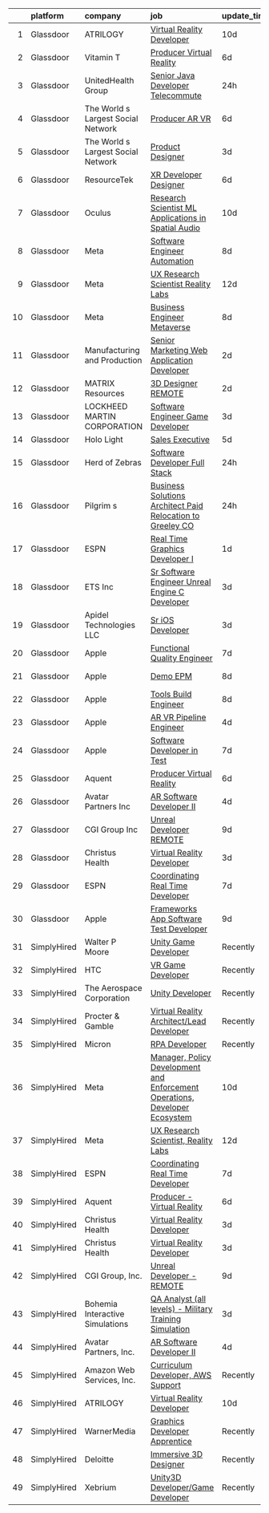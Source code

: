 

|    | platform    | company                            | job                                                                                                                                                                                                                                                                                                                                                                                                                                                                                                                                                                                                                                                                                                                                                                                                                                                                                                                                                                                                                                                                                                                                                                                                                                                                                                                                                                                                                                                                     | update_time   | location            |
|---:|:------------|:-----------------------------------|:------------------------------------------------------------------------------------------------------------------------------------------------------------------------------------------------------------------------------------------------------------------------------------------------------------------------------------------------------------------------------------------------------------------------------------------------------------------------------------------------------------------------------------------------------------------------------------------------------------------------------------------------------------------------------------------------------------------------------------------------------------------------------------------------------------------------------------------------------------------------------------------------------------------------------------------------------------------------------------------------------------------------------------------------------------------------------------------------------------------------------------------------------------------------------------------------------------------------------------------------------------------------------------------------------------------------------------------------------------------------------------------------------------------------------------------------------------------------|:--------------|:--------------------|
|  1 | Glassdoor   | ATRILOGY                           | [Virtual Reality Developer](https://www.glassdoor.com/partner/jobListing.htm?pos=104&ao=1110586&s=58&guid=000001830c7c83ae95ec5865bf470648&src=GD_JOB_AD&t=SR&vt=w&ea=1&cs=1_1fb06143&cb=1662361831102&jobListingId=1008094627490&cpc=155EB9D5185558AF&jrtk=3-0-1gc67p16ti7np801-1gc67p17ej4j0800-a7119f71d1a27b94--6NYlbfkN0Coaqwr41TC2LgejnR7Utnytr6GYvK_E0y3WIq7ZdLRae9o-QpJIESlqP3qGLJFeU5vsQmF3Ic_fgJDnP4XcHx4g8cWXgz6e5nwaShTzrgFIhL0GmOP9pMWfKSfFitskYydLkgBCbJaHGGi3Z_RboW1wlAyQfJC3J2dhCh4-GMwJD8BMjFUhvm-9a4WNv7nVF2UwBN6Z_g-jv--eOESUlD5ZUhCQSDp9Mo6yDC6917xnddARibLwYdTxh1L688f3bskj9TL61NzslH8n0hPQ0sruE7P9O42XajI0X1rRN8mdDNvxCa3xbZnXaEkZYsB6t6BxV29KXGoGSvUFtDlM3KUFXSg9-quQIiFSa3MvXhNQq4Luw13kG0aPCZg9YN9N1380H_V82uko8w70UaEtNwETt2rDqV8shrIl-QelklDg2_JRnokfGgcGXXFqoHRFHaceMhsDj9OLJVFtnpi7W1jexOygi7ifgHsBWJ14DgzGwnO2z-oXaSQzzwV5a3BODjW3fsouzkzfw%3D%3D)                                                                                                                                                                                                                                                                                                                                                                                                                                                                                                                                                                                        | 10d           | Remote              |
|  2 | Glassdoor   | Vitamin T                          | [Producer   Virtual Reality](https://www.glassdoor.com/partner/jobListing.htm?pos=120&ao=1110586&s=58&guid=000001830c7c83ae95ec5865bf470648&src=GD_JOB_AD&t=SR&vt=w&cs=1_8cba4e70&cb=1662361831104&jobListingId=1008101206534&cpc=7F6F94E2229B3AB5&jrtk=3-0-1gc67p16ti7np801-1gc67p17ej4j0800-226bc3a4e640f870--6NYlbfkN0DMrcEu7yrtATojKJA7cEzGQ3FdRGWLh0CZQInL4ECGI6k5tN82kdM0cJmh4vC7GgjiWSHZBRwAxTcEN6KJ61nJKvqQ1Y-3Va_LROxbU4awhpbI8YTQDa5snB2Lu88DanOteUFUUaxMQ3itT08U3gxGD8BK5tkPxsCbvsC-jAz7Y554y7tnkM5EBNjp9z_K8lgQJwyUfUzy5t1ARwAdqHf5MLHl0q-zLTS2ujNicmUdbDyexTXrmYmBrhIWTzSU8kMOYSg1nOrwtJC1SZIh9qI7qAUe168ehgoQlRUm7WtijoISzl4zFuvJwja_T1rzSPRdPIem3BuZLNwZ149JduWeR-miOU0jwbi511GJ1_whOW_0GTz31laf8TbdrqnnHeliZ4kzDQ_sTwAXyVKFsmE70IGOF_Tka9EDAMrgucn0jaETzK1QiNe3E-KJKXPXPK9WVWCWpDKX8mehZnwDVs6WVdFRXJTIeQs7HA2cZs9BIw%3D%3D)                                                                                                                                                                                                                                                                                                                                                                                                                                                                                                                                                                                                                            | 6d            | Los Angeles, CA     |
|  3 | Glassdoor   | UnitedHealth Group                 | [Senior Java Developer   Telecommute](https://www.glassdoor.com/partner/jobListing.htm?pos=114&ao=1110586&s=58&guid=000001830c7c83ae95ec5865bf470648&src=GD_JOB_AD&t=SR&vt=w&cs=1_03f3bd5b&cb=1662361831104&jobListingId=1008117191503&cpc=F7A2269C793D5877&jrtk=3-0-1gc67p16ti7np801-1gc67p17ej4j0800-ea2f496425fdb63d--6NYlbfkN0C8O9VKdOj_1Zh75e9_CvYhSsWVxS1Pvi5WUWhsf4w7FIc3O6B0uG3ldAQAeoX1gopPn7qFIPCu1Nfm_PtAxxNZqC47Y33TgxN2WPB6sr8xmWj1nZrMkSMJmkmkzSRGimUJp3juPsRw0vNGjEd8sn-iYkKbIhkocdMaUT2O4UVoCY4iSPFxW6XwL7Av7BDQtyXu0_9bZx_PTdl6gbh6HDP6qNHINfIUXHw1xqqNs52yy1Y1EH9eF8-8m_ZjvbMYA8-2W0vIj3PopApqHKhXzi3bMgNGEiq4EXmsywUP-pYKT-evL0kev-QVOYWWb7hCT7CAvDouYxOkWBeFaPchv9bKoyUqAQmB8Rzin6W3-mFLsbNz2vM8kQ6RNyeN33MijgVI8euKEpRW3n8gdEvHDmAD-kVzrKAhKa2p1l1m78jcIJCYf_T1nT41wpig7yaaOlM%3D)                                                                                                                                                                                                                                                                                                                                                                                                                                                                                                                                                                                                                                                                 | 24h           | Eden Prairie, MN    |
|  4 | Glassdoor   | The World s Largest Social Network | [Producer  AR VR ](https://www.glassdoor.com/partner/jobListing.htm?pos=123&ao=1110586&s=58&guid=000001830c7c83ae95ec5865bf470648&src=GD_JOB_AD&t=SR&vt=w&ea=1&cs=1_45e0a395&cb=1662361831105&jobListingId=1008101226191&cpc=BAEB662971763A76&jrtk=3-0-1gc67p16ti7np801-1gc67p17ej4j0800-2061b352e049fa60--6NYlbfkN0DSgjPPcnEdvoK3uuxfISLALE6pB1FR7YSHOr_tSg5_QGIhoz_2VqUepdcKLBLI_zS438nBqHt2IVlpEGGOTdbviDWq0ufibl61Hho54JQYd7Ytz99vimrykqntre1xRz6gpptpf5SAyb96IJF6Vdj5Xu24FrqZ7OqaQZ0ru_AEqjywUIQ-pVHZ-lUrYK4VeLPUzi1cvMouEU9BejBoNDFcvIYBfeSXwcBI3c45B7Gpn_5atS2qBTJz9_WD0Ptumc1bDpucS7Cw7osi3tVNOEC5aB8XcbjLxmFlZVDod9tVtBCFXdSV_OfBMYdx--MXrbubwwxrsceW615T6WvdganQOznbXElHPTW-28FwS0_5_AfanTQcmHQm-qaVYwc5c4lHm8FwLrbMWv7HMnPsD5TraN2pfexG-6gCkt0-WkG6GI_hL2QD6TDFLVgfy7j4N5m5TL-jK0XZBafjlFAjIv1vY-uCPC39vLf59Apgl9aZbg045ne-XCypxHLb7EGG8eiPp-IRcRN9TT9fp2D8L2nQVP4fnOuSXU9FAKBh1juKEtCSrXyNqwZ1L_n2L-quwlMlB0kllcdlL3heSzSfdqVb)                                                                                                                                                                                                                                                                                                                                                                                                                                                                                                                             | 6d            | Houston, TX         |
|  5 | Glassdoor   | The World s Largest Social Network | [Product Designer](https://www.glassdoor.com/partner/jobListing.htm?pos=118&ao=1110586&s=58&guid=000001830c7c83ae95ec5865bf470648&src=GD_JOB_AD&t=SR&vt=w&ea=1&cs=1_2d8669df&cb=1662361831104&jobListingId=1008112599837&cpc=9C4F014304452074&jrtk=3-0-1gc67p16ti7np801-1gc67p17ej4j0800-f6b8893b733bb016--6NYlbfkN0DSgjPPcnEdvoK3uuxfISLALE6pB1FR7YSHOr_tSg5_QGIhoz_2VqUepdcKLBLI_zTbR1UYnUQgES7Eoy6F_p80Hqn-y_41rO7W0hxnzbAlg2QByhwYLrXwM5CSfGj7o0vFRCWVtLQp_TdxkZM66J2nC_uDctQ3AXa6pLqogi84XlhzpCXIUGPIeJlkz-4IXJ9_VMiKZqm4Hh5nXC8_JdAyZtFfIZ6dWBs1TnNzeSi-i65W1JwXemEVIDycY3U16ouWXJ92vIam-dDiTYFGEWCaF03TnoMVfx-t31XbJu63lyQULv1EkG5zzQxe34cOHumgjStIMcda5gDbjCaB0hJ5otQKh5R3iBNxOHbmRMvaF9x4QOq2Rte6pkaz5mn6pG0iYDYPe7VEjmgfRlc82NVUmXDIBgZyK14koZY9jkFPnkZYBCaQnuVBORKHc4mtc-LBmcjVgrmq43ohr0DkFbLZSa-k-q46KOA5pdlmtl82pJKnAJGavEQCViVDz_Sv7OFn_sHDgdKq8lOSSOLrAmOOPaFJjqwqfPDArhk1koGBHItPjeOrl7iCZP69pNGdW7PDxO7B90e3R_HXvuttAwuf)                                                                                                                                                                                                                                                                                                                                                                                                                                                                                                                             | 3d            | Santa Ana, CA       |
|  6 | Glassdoor   | ResourceTek                        | [XR Developer   Designer](https://www.glassdoor.com/partner/jobListing.htm?pos=111&ao=1110586&s=58&guid=000001830c7c83ae95ec5865bf470648&src=GD_JOB_AD&t=SR&vt=w&ea=1&cs=1_89120630&cb=1662361831103&jobListingId=1008101557406&cpc=B576E40E3A51D23B&jrtk=3-0-1gc67p16ti7np801-1gc67p17ej4j0800-072caf7674237d89--6NYlbfkN0DAUWiHVvTL3qSwCPlAGxP_Kyyv6-P4DkM9fZj4wgGgrfYHW_oRckNsoyvUy_uCFBTnj-gxWQMbwZyu9ARnspb5lSdvE56UGWTSNsLhRmHfuYTWj-9hxqZCyITxGQWhSGXFDv_cYkBELCHqlIM5lFGaplZPk184FOE_L81nEOXljzOhTZj5iiaA5i3BVbxg1czFYqj03Uy3GZcN0WytQBhULDjlSgCU2uN6eznodpKW0gh3satfQmkGBOkGkGp9BXEgwq7EiFmi8xm65WRj8DMGz8U-li0WKleN7rkvxpe8rbJ2Qsm_78OwV_44SuFJ30lbVbJWcbM37lSVzjpsTui7Ze4oCwkgqIwcVgz6vAC7flQ-KkO8h3O7KYtRNNhEBhDSiY1RkUgNU0-Hikc1YGFq-7jDeWayFz39nbYQiTo1z1nFzl1cfj8wpm00UbPJHVPAiZTY11BFxeEkuWrd4RVqp8BfBWNgIqdFj9HlFkFK7BSjV8EjTUz9630u5Iy_J95u3d1KIgxGQQ%3D%3D)                                                                                                                                                                                                                                                                                                                                                                                                                                                                                                                                                                                          | 6d            | Nashville, TN       |
|  7 | Glassdoor   | Oculus                             | [Research Scientist   ML Applications in Spatial Audio](https://www.glassdoor.com/partner/jobListing.htm?pos=125&ao=1110586&s=58&guid=000001830c7c83ae95ec5865bf470648&src=GD_JOB_AD&t=SR&vt=w&cs=1_c76b9b2c&cb=1662361831105&jobListingId=1008095385645&cpc=1CBFC3E34E2A31FF&jrtk=3-0-1gc67p16ti7np801-1gc67p17ej4j0800-501fcd3211148ab7--6NYlbfkN0DYl4UJW4r1Vl7FEn6T9F-rD9lpC-0oMJVSiWjK_MGUd8e8cHXcpv6KPyjLHZEfqkUAZZDs191ixImTJWIZil0qjRYaN9eUc2Hy4lO3-snSUaqDZ-2Z2b65X-1o_2k_JEsZ3J4k9wNB0LAuFWxiyvHp8EHXzqf5FLZyVm5-7rAgrf2y5jaKuxod9s__M8WOWmdxmn248gL9ZXjoh31798RlfdufN1rGgy2noD6xtb5FjG9Kl1H_eRZz0muEudWsoO38zJ1hnnNR3VFVKeD-tIO4sUJpHU-WxIfkREVnAl2Q9FXeaEorWdGDf84u6rCjBy1Fq-d1luWqhtT5v4sk4V1fSICxsXuCeuQWffgSx_xHEEb9GWdtdQ8xkGKREeJ29CmK4RsAQBOmNbrFRGK3S6Y5MaxHYX0vKY3HWRV_EFvadBL7b9iFAkFeJxOwqgHplmJmrGkslYpnBDjAL51g5D8PL6ygmHX9fn902lDlFI5C8OZwbF1ne7mepgS6REMTEwWw9fX6-1IrJ7KQudITXDXo8xVdP8LePOMyU1eZ69uBZTuenNNmLc2fiJyDKQ3Gik47Et9EE9CfI28cG-QJl5BNSmddRtJjtZ53_eq24u_bKLGhmeZALgcxuLk089Hpk8NEO4igqkvWzWo4T8ocgdYqbbGaIa8It1P_KGCyHxcTi2dTjEyyYyKTZ2PkOvruyR752MODRcQR1m2G-BQTVz90jQcT-vE-pnRA5aKTh3c9cZGmQZl7xpWnqrjLNgbPt2dBF9YoDsr3lydduW1a-6T3dJhR3MS477prapi3btn3LuzMDLBqSzmX_J2Tb1YevS7u0bcQRrRdawtwTK5Rl-VXJRtiVprMuCO3w9aY-TDr9JkgqWPEg3xKmC2a7Dn21y4M4rfzFHgOdm7wiYTXd7Jb3_3fOH7bU0p8ndiTsmPzRIk6I4JHuXDJwcIRISAfGlq5V7gsiF5fvz1033VgVWQqXU5prBkUJo5VLgm5UlvF_SiY6B5SVc5Hxh97jF3A7_1c_7hAJCNn_9KSHd4SFGJ-)                             | 10d           | Redmond, WA         |
|  8 | Glassdoor   | Meta                               | [Software Engineer   Automation](https://www.glassdoor.com/partner/jobListing.htm?pos=126&ao=1110586&s=58&guid=000001830c7c83ae95ec5865bf470648&src=GD_JOB_AD&t=SR&vt=w&cs=1_18cd41c7&cb=1662361831105&jobListingId=1008098380970&cpc=3DB599BF2F4828F0&jrtk=3-0-1gc67p16ti7np801-1gc67p17ej4j0800-acba0f03febc72ba--6NYlbfkN0DYl4UJW4r1Vl7FEn6T9F-rD9lpC-0oMJVSiWjK_MGUd8e8cHXcpv6KPyjLHZEfqkWOcX9hFWx8hD7DmPU_Lsv0xnf6bGo9V3-HOFNRsWkOWPYG1va7czYZICfPtVDtsT_sshcX7XjDJfnQL7ZzdXwilM2IxoeUhW3iAyZ-mdGtYuNQK5igYvvD3-KkBZulkDgZdek9r3E2DFobkbIW6imEwVmCbEplChfOCYCRnP-buFJbcPSOvoxvEZClJL_SBVyca3QCkBu157SN-d9DimPhq4PCTtNvru_tgB8kjbicNsud3zY9PlQ9qfbSlSLjcM6RcPby02V8qQIKyaeUSidkPXEYgJXRLn2LCDY-h6w2fmno5CEebslyEtQyHoDhESi7whHsK3BQGJHh6fG7xF6yPIxP3jmvwlw6BY2tPCPBLRBAG5VfZ8n7Y2LUToHMAn7iMYeqCjKv8WvyKnjHqHg8yKz8VbIjQsPDOV5mZR2F_UURfv86D3_B2pDYFvvoSlJLI28EANW97ezXwCXMwwmUeUavM_ulPxK88_-EJYUamjOnHM4LkrRY7mP_cJ4hh9KTIrvrzx7YB5y4thlZ2SOqdhnevsd6rfYRqmRgBp2X_I0nufeA-sVlxxlhwdPAra1DmhMEtbYnGo0wIk7nOHHGiZTxIQAoko3ihiX1l9A0-ZFgDBPXya8TmKRh-K4w2_QFFeMZ2_CzR8sBppcPujue7gHebRewbIr5yqLUClgsqgv7swROUGdlt6dXQf4NmLUzgo_QnKwUFWUfhJLKBxvGaf7BuU3K1oHd0_Uk891913zn1SY-cUUDdsO7B9RcvP1n6DZI06BOvl-R5GnERJNpnChpX9Du6fpFqzeY-uNGC3HzMkRay-o_seBoIDOfOsEVR7kGhwi55_ytuZlKY_bromxksRTdvAwNmmoW8_hyZcuBinPbu9rUnZGGeDVSge7y7Ch4A0m0ue94scdLDUvWil0Jw2fZRLON2MxkGrTKZYRvFCKDRAsxx7RDs6dBKddhErz-veCkHFqUuYD1pxXp)                                                    | 8d            | Los Angeles, CA     |
|  9 | Glassdoor   | Meta                               | [UX Research Scientist  Reality Labs](https://www.glassdoor.com/partner/jobListing.htm?pos=112&ao=1110586&s=58&guid=000001830c7c83ae95ec5865bf470648&src=GD_JOB_AD&t=SR&vt=w&cs=1_b953c9dc&cb=1662361831103&jobListingId=1008089729898&cpc=42BEC95245890617&jrtk=3-0-1gc67p16ti7np801-1gc67p17ej4j0800-e6ff297dde4b830f--6NYlbfkN0DYl4UJW4r1Vl7FEn6T9F-rD9lpC-0oMJVSiWjK_MGUd8e8cHXcpv6KPyjLHZEfqkV4p65aMquXS419n9PMwHvSklwIhm8vtpIaPWPdmFRsiWk3Yf1o4wuUvNnbfv8i78ltjql3m-Cd79xa4dcW_e5wrtt8aegr5H9yYu95WdwclICKjeT-YxlIaDO7KV_Eca0LgtoK7tiJRzAJsrx3T-kTHMPoUe011CSm2OFLbse9WjnS0W8t7l56EzBNxH0rV16-nQqog2zUM8nseAjlQ0oEt6GNCvn34EbQVA6WPq91-ZmEAO5c2K4ijIC4cO-bIQfblJgibL10Z7F-OVLup4Z3aflUxgDi1ZPQWnQet-2arAW1jRkDfKPnGjniBD_4N8IQf2sTiln8xm5Cu-6Vj1U4IVHNe87V_qsVodTqA8IftgQS4rQFU_8XzEPu9b4PO6h8gwpDYSqeFkQGrGYv9-iLvscMpOMvvkYuUKv9bgNRztTERIU3iesaXuAAKoPHD1t241jcO7NWMS-PObngEoBKl88RMeBLmamVQOLDoQVG0QahTHn_1mZINuJQlsWCkDudw0XWnkQJOReydpepb8BT9mX8-48g42SUZwIX5cEutfc3wJct-oFTplUz6-Sp5jEtg5pa0HgVe6fodkuXO4iMsIJHhjx-tfg7-Lu4ouCdCJ0wDk0J6CjZ69Q5hvs34H0PPq4l9mjxc7Jntwt3Fg3wwOttiBoyvdTJSkTfu89MeKmh_0mURi3mTkumGY_Ea3jbm79YxyR2K_DUsIHXH9cswpciSliNoMeDjqFKBxEALy4O6qHdqZQyrPir9BChI78CVGtu5ze9gBlRppFxNzE0bG8xswx0yecR3ixWHgc-4d80Cu17bk1nOoXHZc1JGdQ0vQ_uR-rbyJw1yfAAgNybN1ry0-Qp916xfpdVzbLbU6sk42l-ycV1LVjng7Y19FFxMvdSvRfkqRbob6ZhZ810djwMPTfm0FbJioAytI8aXhmmE27X92LSCFTXb5Yso1_HqsSbqvcImuXrL9MIvLWfTBeC2joXIjEqxiOBUHvApgzNJpcdJO7aIzTGhOC3P9U%3D) | 12d           | Remote              |
| 10 | Glassdoor   | Meta                               | [Business Engineer  Metaverse](https://www.glassdoor.com/partner/jobListing.htm?pos=113&ao=1110586&s=58&guid=000001830c7c83ae95ec5865bf470648&src=GD_JOB_AD&t=SR&vt=w&cs=1_aeddf74a&cb=1662361831103&jobListingId=1008098380622&cpc=B101C867B3EF2D75&jrtk=3-0-1gc67p16ti7np801-1gc67p17ej4j0800-f74c31323406ede6--6NYlbfkN0DYl4UJW4r1Vl7FEn6T9F-rD9lpC-0oMJVSiWjK_MGUd8e8cHXcpv6KPyjLHZEfqkWOcX9hFWx8hBZJ35vVM6gOPhIq3PQwo91r5nRGltgM-tikUBEzlprCWfFNCLGDtOua8yMqQx-wqUgalNXupcKM3JJCce47PW0xPi_cZSXqwe59jZh0RIuzKqWktzLYHJM__QRb04bJhXcekB0JW4RnlCPra8gS-09yEunmHxGkhTwUX4l5R7Q6LUYldtEiQaZXTMmhpAA3-DX8xEVT86z3Nrpj5V9lpoWLe5xSHR1um7JtSuSSq35wHYR-KCOKbsduTwfyPd3BbEVS8WIhT3yOU0KOoy9e7g8I6HH4cb_po26dHhGslPEWzS22yWffzOAEPzTQLaUFsdaRZVO07cMG7CB02RKP9d7AWpCDkPPopL2o-JJYog1dB0UG5aoQjZj2duFO-hgk6m2cgxGEKFg-WyRaiXZnoXhFf59FGielDz0EaOG_fL1d3RknEZE6FKdQQgnQy_7fAiSsAwHrOiN2VdCJvF4vw4TOiBvnrZtqwBHM41LLOEgM5a_CL32aC8IzPgVoAHGH-FGbzhCeQ66kOwvjk0kvIonM22D9K_LOoG-u-36Z_5YL8qLlF3vQEUnuOw7ln7dheNXsboH6LKOZLPdbHBuERxB_fAisxHSxmvhhPy4EUstcKZgYRxpvshivrUe0VQLgPrkulv_iLl5w5GSu5TwSZLHJNJWNFqTBHiJ3kawtklRLRjII85O69FYvxuOpso1sXzil9I_i8gGEZp_yls2QBha2j8rhbVDPil9Pfz50dJwusGN7PkXjwnHLEOgMoTJiF6xDeK-3txa2ZL2xKZGfgtlt_ZrJbt23hqV1ncC80pF7nSIv9yQR-5rVn0YyVdS-a6znrhPOKWhHMydxTUNHHpxomFSvn45KqIk9NyEAC34gX-wjg3RytrsOixJTFBqRa9eG6CpI5NyzmVmVoAp0pmfyJzwkwLWq7e65TX2Ge3yx5EjMTqzP4QC5U3JkWFL9c3Zi3ScsPlK3)                                                      | 8d            | Los Angeles, CA     |
| 11 | Glassdoor   | Manufacturing and Production       | [Senior Marketing Web Application Developer](https://www.glassdoor.com/partner/jobListing.htm?pos=117&ao=1110586&s=58&guid=000001830c7c83ae95ec5865bf470648&src=GD_JOB_AD&t=SR&vt=w&ea=1&cs=1_82511f92&cb=1662361831104&jobListingId=1008114121205&cpc=ABD31432EBADCA3A&jrtk=3-0-1gc67p16ti7np801-1gc67p17ej4j0800-2c45b50f94eb907b--6NYlbfkN0C_4KFwGUINBEH9rnHib4m2ff3vPZ59xxTCDWO3f9-ir6-6B6T1oJoDhQrkLbT1xWA8xalybe9blUQ3L31Ks4qZ9ufpm0E5HGED2R2aeswjBtmFniNot0OXpA4v7qdzytMKHvFv3XC9UhpR4-MXC13ma01NNv1RTzo_UrKNhixkPJPCv_K8w13RKYWv9kysvQRpsD6yOrd-MVTIkC8OB0QadO0V4rbfPOP-iH_hT_UYMHEsGb4PopJvKLBoGsZh2hIb76C2omdm9WAiX0llRKaILg_hcHeGS8Ak5_beDFvcQALwujvYrQ5BMdAmyy7JZBbLwZFr4_IYEL4xqtSLMFX29Pi9n-C-xmaXaZasttyTk904d0Y60l1hk7t6Lm7WCamu0bMAg7xJ18WQYwVpKxckkHKwYHXuzK0HFFVLzZ9atnTmP_pjz2gmtPdmQCv0h52bQy5-Tx4Ftz7-YdGIPLmH4KvENlF9CF1_gw4MK3xVCr8ieLjWwz1xe0mkxOJreH0EzRjLHw5HKw%3D%3D)                                                                                                                                                                                                                                                                                                                                                                                                                                                                                                                                                                       | 2d            | Birmingham, AL      |
| 12 | Glassdoor   | MATRIX Resources                   | [3D Designer   REMOTE](https://www.glassdoor.com/partner/jobListing.htm?pos=127&ao=1110586&s=58&guid=000001830c7c83ae95ec5865bf470648&src=GD_JOB_AD&t=SR&vt=w&ea=1&cs=1_85c7824c&cb=1662361831105&jobListingId=1008114156820&cpc=9908D8D4413DBB8A&jrtk=3-0-1gc67p16ti7np801-1gc67p17ej4j0800-2c0053098b37e20a--6NYlbfkN0De5ppvndiyxA0pMSLQzOe_j9Mra0KF_8EhxTxOKXtZIfhM20E97mGJJkld1Jz77JEq1fQtsCFRdNFQWRLdAciFTVI7ZiclqYIGanYXlNuvyZcjcqfnGKTs95sQY8dkYsocJNeNYlZrZE23g5KMbPnHX-Ow_UcY1LwLtkqu2jWjyI6baNMiSJMpSt1bzWj_mRkz1939gB3J2P4-aU7rIX6r_JiFVcabboqHRYQDAkjk95OcxNNJfvXioB-kEwuTS68DgYpmRdGfqrEM2c-APhMvvEbQQ8eJKRJtvg37P3hHbg_TgxhGnXV_-TdMD_kJgheSLKib9ZfwXB0W3eF7IRwXdyX0eDwIXJjy6CqQtYtjGXSd8-QIvKTpVl2H7k1MpfVGu5w3uFBEqTlm0TP9IDvI-a4eMk2I71ef9k6KrDmcVbO7NjdM3cwikKBlj6Qqe5x9aOjj7WaZcTYeD8rKs-d80zQdN3oDrSsq2of3XJADAffn3V-16rcTWIZCNRYppga-yoi0i8uBk89M598XXbZuzpP2ZG5oq0TnTBjeSjXkJQ%3D%3D)                                                                                                                                                                                                                                                                                                                                                                                                                                                                                                                                                             | 2d            | Dallas, TX          |
| 13 | Glassdoor   | LOCKHEED MARTIN CORPORATION        | [Software Engineer   Game Developer](https://www.glassdoor.com/partner/jobListing.htm?pos=130&ao=1136043&s=58&guid=000001830c7c83ae95ec5865bf470648&src=GD_JOB_AD&t=SR&vt=w&cs=1_006b512f&cb=1662361831105&jobListingId=1008112442385&jrtk=3-0-1gc67p16ti7np801-1gc67p17ej4j0800-0ecb384e7b7e80c1-)                                                                                                                                                                                                                                                                                                                                                                                                                                                                                                                                                                                                                                                                                                                                                                                                                                                                                                                                                                                                                                                                                                                                                                     | 3d            | Marietta, GA        |
| 14 | Glassdoor   | Holo Light                         | [Sales Executive](https://www.glassdoor.com/partner/jobListing.htm?pos=119&ao=1110586&s=58&guid=000001830c7c83ae95ec5865bf470648&src=GD_JOB_AD&t=SR&vt=w&cs=1_50d019de&cb=1662361831104&jobListingId=1008104700100&cpc=D39918EEEC7506B0&jrtk=3-0-1gc67p16ti7np801-1gc67p17ej4j0800-b6acfad95132c69c--6NYlbfkN0CAgqrcDNs-vVGp8JIV_q0bc2Yod5XjJle7wU68BQvsWLR1zxyTKsq7EwMfiXA59eB7ezMFgxMBpPGWa2vuvKsjR1N5u_t8DBv1NQ50pboNWemnyvvsUwFIh2KR0wK1VCoGkB-PpiusLA08xUUQ8BBtlJNLFfMtfEaDZVn2dvA6skxBiRb_eHyeCXOBeoIZ-hw5jczNrGYN7lO90Iz3PdwY1PDpvxeKgdZ3RlxwUMrO7j2UBVWOIeNeUNo3Zog-d6lqsgfzJzf7iqecXXpwuQIjqYMCm54Jv2vKHp6IyGdpU-W0DvAP0OJjwpSsCSF675zQRr6ng3eyEzPQvWidmHajOpGgI2fbn_2Pklv1wnJ2U5LrwDCVP0huTKJKCq_nN2OiyFujhXxnJPtR_To5Qj04BiVFyS17XcCcqbhW9JM8mmlCxEHwDJvTFq-zE9AmormBG1Bo3p3xU7L-7MUhzR_SWmZGSMrD10KMIRYkDP2ZHT6b9A98fUqPkFBFRRRY9aQHfZHI_CsWMoGKeHBnTBreSzQOZv-7Xe0JVJFQ_Rl1Wkv6r8dnLjy0F2TgV9uWRslYPdPZBHCGmGhiOFA0u8UUVUOqV-jt37_8QLIfoG-f7arbzWW9-Ye4aAxdJxERlwZm1FAV7-Qpa6R0Yt9o7HymAAiFGJCYEzxbb90cpk4PDpi7a1iHgOTsTs5_iTmbARwySUl9r_p8_dtnTAvfLtL6kYX5fPNQidgV88FPBS_dCIkd3vZtFynJM0xTtdVoxXkaGKunobgq4HxDT8pE-QPF4dDi5KDc6uRFTBOZQWWLVtJgsk1esZDYG6hTC6dK3ng%3D)                                                                                                                                                                                                                                                                                     | 5d            | Durham, NC          |
| 15 | Glassdoor   | Herd of Zebras                     | [Software Developer  Full Stack ](https://www.glassdoor.com/partner/jobListing.htm?pos=106&ao=1110586&s=58&guid=000001830c7c83ae95ec5865bf470648&src=GD_JOB_AD&t=SR&vt=w&ea=1&cs=1_c6516a7a&cb=1662361831103&jobListingId=1008116376098&cpc=03F67E1B243A1AE3&jrtk=3-0-1gc67p16ti7np801-1gc67p17ej4j0800-d7e2d8c42b4021ac--6NYlbfkN0CmwaizqZ8yDZaLQxPxFF23Zf6v6CIVcOjAgPD1Yh8kKdsnWqlKbzdoKXIosuHx3t3g2-XAVncJIBMNphkXECXYJQv8PGDCZRN1fMquGVF2m0VWITjOc7_pKTwGiXkLO0tUUQDOjhwiv-imAgxklIJa3X_ep9wC_fzfZdX5IT-_PlRhSJr27sTfGO-9uEm7pD5p7xADglFRhQeNYTZon3ZlNju_Nc8gvzdHlTnxC2BRei3a7JxblmZbK2r4ex5kOHi0l_YR6grwQKKPIx0Cyzw65LzXLsBQr_PgDWabajFnO4zV3jN1Yw9zYqArG6pHBhvf1oNnZx6sXBWQcRwHh7R09B3bEHkbrBZQEYQ-OWt1cpEvw38zceStBjbIu7IxT_OIa2VTF5IgkBh0I8mkOUBeShB97QxiR5j_5tGJtLMAFkdWy3N_hH8EPdLWUkRmdP0gdpZZZeoguRuyRFuN_M6xBynvhaZSgRABsU_5pEb11_QG62NzXbWIHdNLRVI6I9SVZlGE1QF9pw%3D%3D)                                                                                                                                                                                                                                                                                                                                                                                                                                                                                                                                                                                  | 24h           | Highlands Ranch, CO |
| 16 | Glassdoor   | Pilgrim s                          | [Business Solutions Architect   Paid Relocation to Greeley CO](https://www.glassdoor.com/partner/jobListing.htm?pos=107&ao=1110586&s=58&guid=000001830c7c83ae95ec5865bf470648&src=GD_JOB_AD&t=SR&vt=w&cs=1_ae8b3fcc&cb=1662361831102&jobListingId=1008116123076&cpc=D1B7150B9C545245&jrtk=3-0-1gc67p16ti7np801-1gc67p17ej4j0800-218458e8e2228102--6NYlbfkN0ClBhEU04k__2tlE667FqdKJj4TMXhkHBT8q0o0pYvk0Ye4t5RR5BvhH4pryahzzEbt4L2y0nyL8DraZsxsUtM4vGHlAO64zXmTUU3lvZg_qbnHzBlP4VnzECva0QHJA5k_SEudwuXZpHEb4FHSnHHgO94mINLCu7NR62MB01nLwsk5qFm1dqM3k0zCYbPJF3l1oFGKrTqsFnzFNLv5gCw8Sp1ONxuBmTXH6MBYVBu6JeDQTSJMVP-YiefwJjZYpQZH9koalOzXIxmghGtg8Aw1HMHyi7W3ugaOh7T-NqQIZ6J68izPnr4AEQhe684IjpfwwNtVmhwlEV5MGlsP5E3YxDinE3mzKY3CG-tAwf8LTT2-XGG4wiEIyqKEccOcRzVRWYU68v83glUN0CIDHgKQqN5Vt2DOccl5YPqbTJiAcgBmjc6uusObiEnUlsdA5Qafa7UyR_5hKIB2RBksWME1ZUce74sK0PfSF4A26_v-Z1wMfJYJq1y4fKpVwKOztmfiKbJRIubChsBnPFSjDxZNjiuyDWZ8KkbR3O6S_CH6xHRFe9Chpxlhhs1wZux0NrnR8FPNvqoZQWyEQRIiA9wN5ch7an7k5LRh_KXXZxlsxAQnvip_d8C4kexYEmh37d7hmDW3XgOqzQ0zg-ABK8BZ2lttm-wHlCIIAtWxOrOx6i4CWIR6dER3emjLtNuVnjz8HDkDINnNgfeMwXsRfOOV-fexFVFaT-iPaRhXJMoZAPGHE_ekIi6X)                                                                                                                                                                                                                                                                                                                      | 24h           | Newark, NJ          |
| 17 | Glassdoor   | ESPN                               | [Real Time Graphics Developer I](https://www.glassdoor.com/partner/jobListing.htm?pos=129&ao=1136043&s=58&guid=000001830c7c83ae95ec5865bf470648&src=GD_JOB_AD&t=SR&vt=w&cs=1_33560748&cb=1662361831105&jobListingId=1008115460640&jrtk=3-0-1gc67p16ti7np801-1gc67p17ej4j0800-877d23318fd1bacd-)                                                                                                                                                                                                                                                                                                                                                                                                                                                                                                                                                                                                                                                                                                                                                                                                                                                                                                                                                                                                                                                                                                                                                                         | 1d            | Bristol, CT         |
| 18 | Glassdoor   | ETS  Inc                           | [Sr  Software Engineer   Unreal Engine   C   Developer](https://www.glassdoor.com/partner/jobListing.htm?pos=115&ao=1110586&s=58&guid=000001830c7c83ae95ec5865bf470648&src=GD_JOB_AD&t=SR&vt=w&ea=1&cs=1_49c2df0f&cb=1662361831104&jobListingId=1008110315352&cpc=43E37B7B5399EAEF&jrtk=3-0-1gc67p16ti7np801-1gc67p17ej4j0800-d1e20380151259be--6NYlbfkN0CdNy9g2aZANdx64tcJyvWC4Dh9hlXtf0GcMh6TvyMiE6AIPqQPqecK_sZn2J-Lffg7srZa3eyQzk1XsS_M5imXeRu6Pxa_yaIs704jkDEFcJm5RK4nunFSlw0CICzYn9s-NYDNn_p7hm5-RQDf-rxi5UBf97Mp4e9qPgkSCFe0BjJk8efnZ7V_2v3xMRrO8elkYsSXfyvjUHuUMSTsH8GW_HazJEbIzuPubx0x3fXIrEu_x6zQ93g-jJ6es3UdzGGmuVc0wNIC4ThTkqJcSvhiHGSUlbE87enSTnyWtmkvOQqG8j0UgTN9H3efRsbJRoI_7--fnAdW1dM8P2NwazOqsIh1OsHi9XvvECiXsCCIsO2rNMZIBabym6HGhctUbScwvigimDbnFNU9fBDu4PFMRVU57BaPprkJ74VMKjztXg12GLrKkVmIZXRmNEjbuEOM_ATn_gTlaei9NuHqxWxhXq9isoXFm3f0Gy7iuylXnFDrxsXU3WQg_2GnJ-AbRqw77frSBIH_RxuqH7SFdW7j)                                                                                                                                                                                                                                                                                                                                                                                                                                                                                                                                                        | 3d            | Plano, TX           |
| 19 | Glassdoor   | Apidel Technologies LLC            | [Sr  iOS Developer](https://www.glassdoor.com/partner/jobListing.htm?pos=128&ao=1110586&s=58&guid=000001830c7c83ae95ec5865bf470648&src=GD_JOB_AD&t=SR&vt=w&ea=1&cs=1_07b83c4e&cb=1662361831105&jobListingId=1008111153954&cpc=AC285F3A3ECA6BB0&jrtk=3-0-1gc67p16ti7np801-1gc67p17ej4j0800-5adde3fe28422df8--6NYlbfkN0C-xuqgdbktDILJoi_o42Ntwte-sxNwJl4lq25EOjgqY1VgCmQAJBSmm_5alIQ5Xlv6vRIrM6jeMdCJgiLvlgXl--tmNwq1Svzi_jF5gBXC6qjOMKILdVYsq4Arn-A7LHw5T4eqbqdfg-pcC8w9e-Qy5YSyLOJh__g3dTCXAekLpTfu1RrXpJ79g8xjRFacfW2-4O7_F0Icgi2wKmlgL_hmdzdUezEAuzLdtXqtStdlehdLIQwjm7rWJL8zJkJxHefMzmnufjYH_o7uxlm1uDbtb2qqw_a-H4gFCvCsGOZ1dLp7-XSRcf9xPzTD09uTXKMd4EAozpfdWNmh3UW2CX6QhSTdiY03l7Qi776QLoeJAi-4ddOgFWdpLJHF-RdJ0ULLrF_oLcHC8U_mYFjJN-Obos9lXBq5N6G6l0xEJjNaSfG5Pqlan9x5e19NzaHMkS9q59Ww_n84AdWpR1uglpxS3_GlvH78kKbrJ2U5pxqvy2bR1A3ME1vR0fXVvAwbvMPhSpLoRJU52g%3D%3D)                                                                                                                                                                                                                                                                                                                                                                                                                                                                                                                                                                                                | 3d            | Remote              |
| 20 | Glassdoor   | Apple                              | [Functional Quality Engineer](https://www.glassdoor.com/partner/jobListing.htm?pos=124&ao=1110586&s=58&guid=000001830c7c83ae95ec5865bf470648&src=GD_JOB_AD&t=SR&vt=w&cs=1_679ac1a1&cb=1662361831105&jobListingId=1008098776217&cpc=8795CF9063CD573D&jrtk=3-0-1gc67p16ti7np801-1gc67p17ej4j0800-9249af723dd472b4--6NYlbfkN0BvKrLyj5gPmtZO9T8euul8TCxuuKNOtzRJOomxnwSEodTz2Bc-sPZlt2Zgji_QUXH1rdkG-dODt9innxgfrqALB8tR4aL6vXPiIydUWu5WrQ91NmMmJ7OaSkb4gZ-Jz4oIvYQ20cesugzHkHPhNp0Bsxfyr1ZN5qFp2yTnd0clsl1umNsKP6asMGSjpoaAb2eiV87B_NHPz4-ORwKiRYAV7bDC8L8EQiM2AHIuVVWqOH2mF5K_jU1y9u4eSlJzdHKM3ccxdvbXl9Ub16HexA7P9ubBDCjvmL7D6gtb4HhwYLP79UibCdtQCrP_1WDRu0k9licmUGQOz5bteprama1-pMjQKWiPdHcFGEXfdyp-DBfG6NJleQX0RBHf_Vth_OSqtE-PuEUcZfytlHv6uQQhaCCpNPOhcKc825qQrAcuTL4iT-rrnnvSdB-rVx9QYljaMF4WlJjosKxsFzNj_Ah1QyxIeXdyP5PWaqTXc0zRD7XBUht0LIh4oo_8yUD0qyVX8A8cFzUuxpvuoZvZ1i2ioG6W2ELvF6-HvXSjWsn-XHLtyqtcs_VP3QAnBTeD3v44hEtGJ9XdjcNL3X5M5a4IbTGiZmmM5P_0Ypb9cN3CvnkPkZHy60oM11n5ITCGHZHsvcZ9jwFjxQ6c3cs4U7fj5B1pMQOx_wX01hK4XMvxxeSM7H8yT1STsQT9z5DYre88RUK-z39eITh3TijI96WiCer5mKESqnPQwQu009u6-vc0NNQ3a9kel-Wb2nhF_uGn4wi5vi07DULiMK_4Jud0NYEsqKawXmD3vabS7FHcEJGkkhWlY8LFYsoMCd3ksrlqa28BGYmG2XHoCuHF9TDanf-7wEXb7bYj06_jIDQhY1PUpAP-Q_bxOJKnKw3BQajIV64620ZCkCJLhl4FLIkUUc5i9VhGUn1I6EkqSKW5YstQTjzr7N_QT1MqQRO0Q7dyQ53MWMzEgMyFmRxC8C_j)                                                                                                                       | 7d            | Cupertino, CA       |
| 21 | Glassdoor   | Apple                              | [Demo EPM](https://www.glassdoor.com/partner/jobListing.htm?pos=109&ao=1110586&s=58&guid=000001830c7c83ae95ec5865bf470648&src=GD_JOB_AD&t=SR&vt=w&cs=1_c3591429&cb=1662361831102&jobListingId=1008098069681&cpc=8795CF9063CD573D&jrtk=3-0-1gc67p16ti7np801-1gc67p17ej4j0800-045e7a5aacdd7ff7--6NYlbfkN0BvKrLyj5gPmtZO9T8euul8TCxuuKNOtzRJOomxnwSEodTz2Bc-sPZlt2Zgji_QUXGPi_eKUQ2FTnxXrkDsdc8opLfqdI_vAL6KZEwscJB9cbpGUch0GMp_1s1LMRt21BAhKoRC3yfwITQEk85jkYRysfwTNkguc4V5-xB6QLIjTzoddQy0XTi6cxdoPSqHh743CSdm81ZoBejx5U0b12brYxJ9HianKjbVy6k0rwNsJy623YUGVC92wxToQ-uF0XCy_6IBWDP3QaBSFcPpnMr919PcJNoKJGzS3fE51n-2yjz9G9O1s-hMvrM-q8KCv9r9bKx9vB74Pk9JwYQuNufsf4WIdIVs9j9a3psHwEjtD1Xq6eBqgdeT8SEGp-VhryU0onUur9uYe91n4dCwk3o8zVKyjBsSmqNyDKJosED4CAE5zD-pGUnluWFzmyYHIeaTqy8U6h270tWSTi3tYmuKh4QwH9ten-4j9bVusEUFguoesaQYJaTupGHIwl6gm9qbL0NDaJTNgsvDbgfS1TVFIcROp-W_VGLMCHXVaju4KwQ041vlPByknsxvcgvJ_sWX1hHIkcjhrSYujnJdOsuqt8ZsUcjgiTGId9xJ3KCfJTlBOy2Y8SzmhXz0DY2HmxJziTq-7Bglq7U6YXEQ4RL43fUQI1__AAuqE9tTkVRI0J_u183MRpUO6sPBOPiNPut8_ZeaiSdPFQYg3pTopZGWMTW7Op_A8MJWz778EakB5TnWZM_DzCeZCVjsUj6xR_V1Ms6r7F3nnkQNFjrgIEf2Pz1Xkzlr744XeHTLSJbELIMGgy12jSy39YcSrnlVuIPKCHkY0grULzXY6Y45RzQ8_-vLg-f3V-bArKHWBJyaOepashNO-S4nNm4lXId3_orZIWSa1vEhdoLdFn0d9JIDSa4Jo7t2DP8n_3smSZQa42TPUWFqVjfK)                                                                                                                                                                          | 8d            | Cupertino, CA       |
| 22 | Glassdoor   | Apple                              | [Tools Build Engineer](https://www.glassdoor.com/partner/jobListing.htm?pos=122&ao=1110586&s=58&guid=000001830c7c83ae95ec5865bf470648&src=GD_JOB_AD&t=SR&vt=w&cs=1_0bec54fd&cb=1662361831105&jobListingId=1008098069528&cpc=F41FEAB56D215062&jrtk=3-0-1gc67p16ti7np801-1gc67p17ej4j0800-0fc2741f189404ae--6NYlbfkN0BvKrLyj5gPmtZO9T8euul8TCxuuKNOtzRJOomxnwSEodTz2Bc-sPZlbtkML8D-m4qRTKfwrsJjWmzsAwl5SIsrGfJ6G-2dwcCctO3GvbyLWosdIgObV7X6AAPRpPnCB8ezhz6pB1I-EuQm_ST7GixtvdII3y23KGPXOld1vnjOYn3YcSItG_LIGdvdFlN9Nr8SVVHPhPhoim6OmMN07-0VACIK8rmGRdbSOBq7Lv2OyCe6cUE3HlcMo8HAjrLpYT013BR_5_cAXq41G1ECzisyOTU4IfrnzHj2brW7QwTOEauFxKxjlVWKdWTXiTZ-164_2fZHZ0_t2TuL2Ge4k33zVUNfTJNKxH3M1yQVNdc_9X5PDENlvTivyRg98I2wt19lyfWR1IX1v6sVR5E14bWHIEtABnGZeeJDQmsH20R1UTCr2QljfRQNsm3MSjXdjLJpxho0mEz-1psy_7hiMONL2UQz1dKe0Emmphls7P2qWM1-o-258gb-IHtMInIJTVqF5WgbKjB5ibnYmfCA3bzAdZ9kEa4sliPb_EQK44NprWGJlI3V-ENV-drM2V8j4fe2-8oautEaioRhhmlAGtIyP65tgrdakBNIEh0QtWN8M4cExTJovrIkr1XaEmSlcMvNZn0G8V9eQadUgmhG3hPtvJ3L2VCKP3RNGWrwwgf3z_wDGgkVh381Dns1qPhAUAa3ckOOmq86a8CKY6IxR5zlKtAeju-3K-mUmxLToaTJ-uyUl8CUIp-IQmJmIjqx3kNBe0weP0Z77anr8L-6jV0TX1thEqBuJNN_RNrQTiy0bJMZhkmdgHPBHaEEhqI08W2InvMZZ1_HTpkEjVx-Czw7WvBj77bK7mRovUoG9SfyhQ5QvFbRPtLdiZLUUH-8R01mShN7d0_xoEkKDiRMiJV-XMjVxfCVUYOcQ7pejzVCBIINoFT9CfxqNMgyJYcck_E%3D)                                                                                                                                                | 8d            | Boulder, CO         |
| 23 | Glassdoor   | Apple                              | [AR VR Pipeline Engineer](https://www.glassdoor.com/partner/jobListing.htm?pos=121&ao=1110586&s=58&guid=000001830c7c83ae95ec5865bf470648&src=GD_JOB_AD&t=SR&vt=w&cs=1_9fe2ecfa&cb=1662361831105&jobListingId=1008105396645&cpc=F41FEAB56D215062&jrtk=3-0-1gc67p16ti7np801-1gc67p17ej4j0800-c9ac99f385a34465--6NYlbfkN0BvKrLyj5gPmtZO9T8euul8TCxuuKNOtzRJOomxnwSEodTz2Bc-sPZlbtkML8D-m4rJEUgS2vPkgOVI7njqcyrxX869DpGye6ixWwn10iahY1e7v0vW0_yEUbkFwIQL54u2pH-wLan3uP1QN0-cDeLNaBnyjyJWVWVGubk5DmRA8O6yETzNhadsCi7xfbZFDjLsqjqL_-FAUFwxKduQ6Il0soUbWASg7nXxuo9pQMJvbWcfl6gqrgp0q9hr50rZRrwR6BzvaMr-S9ulobwTkSCcePaF7XFf_d92dO1JFttADKqTMYxLgshrca2gvPp7fGIUWQB9mDEu5R_k2uS8TkXYyV438lJGUFMd3FX3CXZDNP97x_8vNv-nblVX1cZprdjVXD5fPAfL3LPEKNeUZUM60gb3HserD8HcFnBBgMmuZx2QvpgKkyE6sD6bTmzSylJK3SFmjd5Z7w6k_RxE9cXGvqhkspvZCmqEJLHqs4fdJhRxcIDi2QIjZwt6ZzoA19wFM-RJc43kdNq_v2zeznUKAKj0XGTY1YVIiKt8-bpf3Z6aWN6Nwa6NSG9_lWxToGmBEN76hfniXGBHh5XVcNaqgHgNoSTNfR6WufDu3i-xpdWnqYd8LV8e6REhRwD_eSCo_gll2m9tCvjXS3-vwF5cRD376iDJIv1CLd1XCEmSzL8qFvDkHRqTVeg5d9RqXgRc0H054An6twYVV9SDbC9WMpOhTAZPiPfzVBeW7lhpDU3D9mG_NnYiRtDEg9hM49oI4BplOkk47Z88TavKXH8XTt4zq7_Ag4XChXOYhPBK4rIIOJVcEIixo53q9LHC51HEnmPJNgKCmPWQHW5Cgi1SaCn-ypm0aY9s5mLXvhG5unclBmK43fle-8JdpL3-JJ76Aqyvz2wV490fjxE1dW2G_fU1_z0MQz47cVxBewY3LY_3GiaND5yqxW9uVxU8Lid46NF1GHD2zA%3D%3D)                                                                                                                               | 4d            | Boulder, CO         |
| 24 | Glassdoor   | Apple                              | [Software Developer in Test](https://www.glassdoor.com/partner/jobListing.htm?pos=110&ao=1110586&s=58&guid=000001830c7c83ae95ec5865bf470648&src=GD_JOB_AD&t=SR&vt=w&cs=1_d7ba66fc&cb=1662361831103&jobListingId=1008098776224&cpc=AC285F3A3ECA6BB0&jrtk=3-0-1gc67p16ti7np801-1gc67p17ej4j0800-e286a9c4103629d1--6NYlbfkN0BvKrLyj5gPmtZO9T8euul8TCxuuKNOtzRJOomxnwSEodTz2Bc-sPZlbtkML8D-m4oM6chSMNtPauCYwbFf1n_EBGg8V5Gb5rzvllvaSF2isnCJLEgagIvIlUQoaOg6WMdd9Yu5KnetQYCJKTqPDdGHnLUypU0thi9dn9nmhdFBHqoSDK8HiNlmptvZ_wnPH3FhvCbbLNDFXKtyiWwjOZKUxLD6tetp3-7D3Ax3qDPnMhEEJHukculWifh1hFcioYdxl6SSlV0TzCiS32YgB4nIAg6DoqMX9OV9DD3NiiTWyMXq29h42CJ5npLncFYDbJfhIbIm82GmTazG47W6M_Jb5Zz6lRggqmH2YwEL9fKw2j1AIa6CNLcGRo8Sc06y43jmqyRuxSN5nWOwx7Ce5XqZfBloXg6cbNADY73DsMpucsUQBA4m3yAR8QNeFrlMm4q5GN_lP-Osuhm-xzYq1ru8eaCNEbeAQ5qLKJ5mo9yzP3we4UESCHxSysvqgZ6PmgPuhBT_qMFa1bTEUsURaY9jhtUUf0VJgD2Ns3YDy0M2Ma4qN07BK_JX3e-H5klmXb9bUfneUXJbOpUbsWFsHM_4nPajIpUODougwqrif2otDxW0kTaJ5A9oDFWz8TKpfse1s4oMhNIS2lmK4shj3K9_YY2Z3OWQuqJv1LGGG_OMiT-7dZ9L4bO-678UjOoWOZ0CyWJXg1n4Wf7_OK_fimWIEbxY4t_i1f0yhTDpFvR1vxFC7B7Z_zd-DcLoQ1zqzToyKNXZZocKV1Cxlk1kysrPmHithUH9O3emjRpZp_F40I5IkX7EPxNbsuP8iYlx8ZPSXRGm2IysncE1nbZ9NTzydYQlzIZRxMO7d8nr48GK7vLJ2X2mtvH5mt_RqYCyCNSGtZHqRes2SgDTQlrFJB20HNoPsFjzy5Gv6R4C_lykcV22oxEAbyE-kvA-vaRYzhHlEw-5I-3x2JtTLwfh7Ie7)                                                                                                                        | 7d            | Boulder, CO         |
| 25 | Glassdoor   | Aquent                             | [Producer   Virtual Reality](https://www.glassdoor.com/partner/jobListing.htm?pos=108&ao=1110586&s=58&guid=000001830c7c83ae95ec5865bf470648&src=GD_JOB_AD&t=SR&vt=w&cs=1_14e26ac5&cb=1662361831102&jobListingId=1008101274368&cpc=1CBFC3E34E2A31FF&jrtk=3-0-1gc67p16ti7np801-1gc67p17ej4j0800-a9269d060e8c66f2--6NYlbfkN0DMrcEu7yrtATojKJA7cEzGQ3FdRGWLh0CZQInL4ECGI9gD0Wolx9R2v-Aex0-GK05lHQ-I5MrpZeZV2eupIfLlLpkq4qimMVI7jlwpTgczIUP7ZFKa_khBcAFA1VN4uoGg-Jd7g195VwStDFyUcm7WM_0BDTxk-tea2mT1A1oJhmp7t-8LCv-BC1K7GUamfx4IC_q0AscwSG08TTf7zmiW5z7PRloAyrtOD4KlxRg3N04MRIliAyRgwNOfp9jctVSiW2gBygf6jMqWpBOw32X1aHeje8UPrH6vlZVelPdHr4cXqji2qsn_2kC6gLMWIUC-FJoAIwPqJtdMKv59trR2FJ4jF2xPsoGJbbMmzaCtkPZKDnF09ProVucVxHQaWteEwdqxYQRKPMP7NqdNWQxRH8AnMdN2qLA2gbNONhYOSr0SkJOuHrchLoSIhWC56qD5_yRoeSp4HQ%3D%3D)                                                                                                                                                                                                                                                                                                                                                                                                                                                                                                                                                                                                                                                            | 6d            | Los Angeles, CA     |
| 26 | Glassdoor   | Avatar Partners  Inc               | [AR Software Developer II](https://www.glassdoor.com/partner/jobListing.htm?pos=105&ao=1110586&s=58&guid=000001830c7c83ae95ec5865bf470648&src=GD_JOB_AD&t=SR&vt=w&ea=1&cs=1_0a970d90&cb=1662361831102&jobListingId=1008106665313&cpc=63E4514951618C5C&jrtk=3-0-1gc67p16ti7np801-1gc67p17ej4j0800-e7104cb7571e10bd--6NYlbfkN0CSE3POay3L6XNXi0aipSscdc1Zs2V3vZI2w3p7sV-Wv_VoR-XsUxX86YfQ56zr2X2DaYELFy_C3wUXcLlSNQY5XhgcS-qb-mOfK5GZmOQEQaCEWWGF4p6F_FMb-3_kziIFa6OePOYEvUBuJ-qJs-wjHE-bkIxGqY7SQZGqOKMNDw4LScBAKRt_vIAGn7gMza2e75DZb77X25bGmnmWuKsV7lM3oLpimx68HWn-dRV3QWHLCJ0MrWg1W2jrCGoLWlXX-4DnTBh0eQiHR0FXXPwDIIgOjmzrKk7lBDCvbVZlBAxYOqBSKLbC820NlllFPBb2vJlyQlND88kGWVTxkItPsC4bVV5lV91xnb6oWK1_f17Gi0TJJCgnZmqRYn2uvIjpjADwbE8sIsSzQWJxl7OkAL9gYxpoLgLzLPCcpTNFbzmXXhuOL1mbtJg97OEEgffmegvBqBsfwhYo4BXW560oEZMaOvhblP6sjSY93NqjsBaxGt3VX2TxBqylUsf7-IfSO75ktQLY6w%3D%3D)                                                                                                                                                                                                                                                                                                                                                                                                                                                                                                                                                                                         | 4d            | Remote              |
| 27 | Glassdoor   | CGI Group  Inc                     | [Unreal Developer   REMOTE](https://www.glassdoor.com/partner/jobListing.htm?pos=102&ao=1110586&s=58&guid=000001830c7c83ae95ec5865bf470648&src=GD_JOB_AD&t=SR&vt=w&cs=1_15c9dd3c&cb=1662361831101&jobListingId=1008097987684&cpc=D975E6D323D47586&jrtk=3-0-1gc67p16ti7np801-1gc67p17ej4j0800-ec9ad45c03afa84f--6NYlbfkN0CmPt6JXytAhZscz-5ZOP53MMQ49Xi4hmwETo1lvmuAlevjIw8jJ3AlvntJkfy64jV-a8p880wul0_hmZxElf7lxMX09lWTPrZNQ_sXWEEInd51WZYc_TUysY6-q37lTUfJ-jhsi6zjsYqyBmVVDi1d7MYEZd7If6p_lS93NPpOFBF2iiYYhmBFD_-kv_A97O8qPZ-p4-C6huSL3D73RCd4I7Fhts4DpxI9WHKp2yv1efAUV9eYmH-bhiGaWZdhK4rmtMIp5qiQwgm_m_7aVIz01a3kJH8zLcWGMhkQLzuZF8Wc99AS9In6qVwj3AO09Um1QcB9k6dhiCcPx0fZv00kLlHExI3OtRCx-3Qn4gXOwNszOEKeBBS0Ok6lOwXqzkZ2-bnaTaSCrs5x95_d12HcakE4ZGhHzDU1evB6spXeBoI4tpXChRKb_1y9AI1jXxAe0njGoyyvl0fFS-Td7sI8e9D35CZBqOH3-lE5GJqSMw00HfUZnb0cHyCZPBbjBedQeAfm7hR2RKdPmQIL4T2qm-ZqGk7USyCHz8D_3lTJfw%3D%3D)                                                                                                                                                                                                                                                                                                                                                                                                                                                                                                                                                             | 9d            | Jacksonville, FL    |
| 28 | Glassdoor   | Christus Health                    | [Virtual Reality Developer](https://www.glassdoor.com/partner/jobListing.htm?pos=101&ao=1110586&s=58&guid=000001830c7c83ae95ec5865bf470648&src=GD_JOB_AD&t=SR&vt=w&cs=1_affd2680&cb=1662361831101&jobListingId=1008109636495&cpc=26740BCDE5E48596&jrtk=3-0-1gc67p16ti7np801-1gc67p17ej4j0800-7532e83fd44a413e--6NYlbfkN0DJ9JRso26i2D4tQcfl1gtFXJkAeNCKWTrBM27lH9GOblpLlfXdLf9Oa44B845qjcfg9EnfdyU5JUoPPudWc5vZTOrT9P57j4xw7V0eiNlNbZ9YwZY4lvNNJ3z_87j3twfBIEBy-p9_urdH41yj96TxS3thBE-u50c2zijZRekBzTAVejCBrTttVXM3legXz_NC6QFACck9Y9kBr7vqepAbvEorB4bIygNlU5XsM1sigD--lqH1UcWZ4Em5BjTExcctPdbDc1BzOQ1Sj_KCqLyzD-u8RGhyhZwvyJn2uCGSgWqUQWDetZSUVy9K5Ide9moYIb21XDclgtVRvuli1gKMwQU-op4a0glCNXxfNbBMYdQQDLZVyrrSgKXeK7eEdX_HnNnsC2QQzKl9eCL-iKpC_4ywdKORRqd06tOx0YbiYmpEwMP_HMD3tLym38wZ68cDzcDEaJ_mvDf7izcmTp2daTFfr8uth85E0nPu7w6u0A17QY2GiS7hCvjHuCmYXTi90X9rEy6HNFsPTPhpKQ6fSshoxue_E9l68ky-TpIKNw%3D%3D)                                                                                                                                                                                                                                                                                                                                                                                                                                                                                                                                                             | 3d            | Irving, TX          |
| 29 | Glassdoor   | ESPN                               | [Coordinating Real Time Developer](https://www.glassdoor.com/partner/jobListing.htm?pos=103&ao=1110586&s=58&guid=000001830c7c83ae95ec5865bf470648&src=GD_JOB_AD&t=SR&vt=w&cs=1_a290aec6&cb=1662361831102&jobListingId=1008099703471&cpc=619322B613A5457C&jrtk=3-0-1gc67p16ti7np801-1gc67p17ej4j0800-ec9ac00aa93ed0f3--6NYlbfkN0DAFTyt7pbDCC2JPO79CSdi1dIb81yjczP5qsKcZIxgiYm3-7g-689Ur9xqU8QiYHWliOuVcqmIqya8WKhFVpfsAWydClIqn2uJCpDZjiJkYEjQ32E-XlvrPlmCHWl4NF0AMVA6JhRjwdQ3OTqmDHOlOE0dorIN8T6Gshc0YMpukzqlEtxFP2I2ZSaAoJlIVpfMfFyPsemAAw7_u86sXNVBo7vPMJErDyHt_bcud7duJ50ZfG8qrq_GB2geqTG-zhHwrOz3uUXl7yq4iWeshv5VaPl48htYSAzItbqXnkG0zBmRGEM3ulISQkT5jRm9IPTQ8lhqhczCqQLbHTFRB8vRkyOS9zdmLF5UB7tSJOfI-8mu8CaOAh6hqA2EYElYE7afbJAjaQuagokP_bqps_O8TuLlGXmCiZ-eHtFiFDHlTQnAMtbzZNbr3EQRkEKylOE%3D)                                                                                                                                                                                                                                                                                                                                                                                                                                                                                                                                                                                                                                                                    | 7d            | Bristol, CT         |
| 30 | Glassdoor   | Apple                              | [Frameworks App Software Test Developer](https://www.glassdoor.com/partner/jobListing.htm?pos=116&ao=1110586&s=58&guid=000001830c7c83ae95ec5865bf470648&src=GD_JOB_AD&t=SR&vt=w&cs=1_ee64ae14&cb=1662361831104&jobListingId=1008095785326&cpc=654405A9B1E0A9F5&jrtk=3-0-1gc67p16ti7np801-1gc67p17ej4j0800-61a98bbb74b86e78--6NYlbfkN0BvKrLyj5gPmtZO9T8euul8TCxuuKNOtzRJOomxnwSEodTz2Bc-sPZlt2Zgji_QUXHcvWm4KQZi85GwAMOJKyXtzT3s-mtxT12fpld-kbZgiEsiGP2Fs0aXN7bSQhcMEgh2-F11FXK_C23KIjquRuHP97HqK4-5NjqSm7pKO4uIzwJYPKHAKD7q9Y6_YbXIXoRgZdOPzVx-OQBvoqplrfT0nHdTKiYBDnigM3lQ6iAncEmUsAJxSP1cwPVc_ZJ5s6jqNN3hOXGB1vxohh0HoVWKwmvISK1kKCf0ijlt3TTrph8giAe3Y9QpwGcB6JcnnKSGNoK51rVQAu27IZK43wvBMcMMCXVBxGCasoTGVi-n9MqmaX5aE8hyPamJLAAcSFgNeHgo6r3yz1zj_9SnO2Qhbq5gCgTF3o_Jl-GxYaKwt6JOMQ6xtIxwOYtzZ9J4glBWW8GH8ZHHCO_8p0VZugO3OceVOMt8dcH353tUMMOvmnVrH3XoLE1ANimWvys-K6lWO5oX9-F_OEqpI68w1cgQktVZCP9cZ5dCgya-vdRK0bdB5j8XmAMXJ0nS9H-o5urnkpPCUyGXw3Z_5hiczs82jjieGakg1tFGNFaq94FI0ih0MUIqP8PrBR38oUoWV_W__H0YIC75yyDXeddn0gvfPRm8EP1bzuttJk9vLp7w4-PlU0VzUZi51qS83tZJH2m5eOf7lCXlid10kgz60tAaWrPbiG-YG7UOFolZTSpdJchQfxlG_0gaN_Oe2NnOhzXup39QRkXiImMt_FMP8QPGA0gwCDl5cHgOsi2zeX9OGHAMtQ4rzzouwutZ3OBXInrbXQs8DcnrTKvjRmad8RBUWMhD66Ts6R4xWUaISTKzGvueWKrdtKOFYV7INKJNNy7bF2GFY7x_SmNEgywfWXhc9c6k6q1QbcP6Zs34kMY9uU4LPd4_xvBiezFxsnxfsXVZ9dYKY6A4pkBdfUjG6wy87YEH_JA1kG8%3D)                                                                                              | 9d            | Cupertino, CA       |
| 31 | SimplyHired | Walter P Moore                     | [Unity Game Developer](https://www.simplyhired.com/job/jqYAqOprc9rJCX1k6rFNrMcWmI6Qy6yPAX4n3K0UVem5zud4HP76pA?q=virtual+reality+developer)                                                                                                                                                                                                                                                                                                                                                                                                                                                                                                                                                                                                                                                                                                                                                                                                                                                                                                                                                                                                                                                                                                                                                                                                                                                                                                                              | Recently      | Houston, TX         |
| 32 | SimplyHired | HTC                                | [VR Game Developer](https://www.simplyhired.com/job/2pf63Ve6Gqz-fUtg9Xn9cnNmf2QO-7qlhrgvte6sKYdT-r1244ZvKA?q=virtual+reality+developer)                                                                                                                                                                                                                                                                                                                                                                                                                                                                                                                                                                                                                                                                                                                                                                                                                                                                                                                                                                                                                                                                                                                                                                                                                                                                                                                                 | Recently      | United States       |
| 33 | SimplyHired | The Aerospace Corporation          | [Unity Developer](https://www.simplyhired.com/job/VC6UoMA78uiDkC-MUbKufaKYNhZgR8VcsTjJAhg5dvK6-wD82XDA0A?q=virtual+reality+developer)                                                                                                                                                                                                                                                                                                                                                                                                                                                                                                                                                                                                                                                                                                                                                                                                                                                                                                                                                                                                                                                                                                                                                                                                                                                                                                                                   | Recently      | El Segundo, CA      |
| 34 | SimplyHired | Procter & Gamble                   | [Virtual Reality Architect/Lead Developer](https://www.simplyhired.com/job/ozw_teaUirzci8ByWJu9iJSHaYKMrV4oho_I6L3xx-RWfhmJLo4BAw?q=virtual+reality+developer)                                                                                                                                                                                                                                                                                                                                                                                                                                                                                                                                                                                                                                                                                                                                                                                                                                                                                                                                                                                                                                                                                                                                                                                                                                                                                                          | Recently      | Cincinnati, OH      |
| 35 | SimplyHired | Micron                             | [RPA Developer](https://www.simplyhired.com/job/92-jeZmJuqqHYH2c08NUxh1SSHHFZMf1s1ptUha3qDwuFvoeyXbSyA?q=virtual+reality+developer)                                                                                                                                                                                                                                                                                                                                                                                                                                                                                                                                                                                                                                                                                                                                                                                                                                                                                                                                                                                                                                                                                                                                                                                                                                                                                                                                     | Recently      | Boise, ID           |
| 36 | SimplyHired | Meta                               | [Manager, Policy Development and Enforcement Operations, Developer Ecosystem](https://www.simplyhired.com/job/1QHTpJDbYjZh65NW7BLyw7piaRKCTLd3bNbulwULb4GCChRVvc2qMA?q=virtual+reality+developer)                                                                                                                                                                                                                                                                                                                                                                                                                                                                                                                                                                                                                                                                                                                                                                                                                                                                                                                                                                                                                                                                                                                                                                                                                                                                       | 10d           | Remote +1 location  |
| 37 | SimplyHired | Meta                               | [UX Research Scientist, Reality Labs](https://www.simplyhired.com/job/HdbrqTedWcU9RrkjPWszDG-qgXh6HMf1dYbFi_aqVLcrXIXkyTj5OQ?q=virtual+reality+developer)                                                                                                                                                                                                                                                                                                                                                                                                                                                                                                                                                                                                                                                                                                                                                                                                                                                                                                                                                                                                                                                                                                                                                                                                                                                                                                               | 12d           | Remote              |
| 38 | SimplyHired | ESPN                               | [Coordinating Real Time Developer](https://www.simplyhired.com/job/-8CAxfo-_X2hnfOKnlLBZBLekvMNzuSy6OX9-jybOqNu8SpBjVSDDw?q=virtual+reality+developer)                                                                                                                                                                                                                                                                                                                                                                                                                                                                                                                                                                                                                                                                                                                                                                                                                                                                                                                                                                                                                                                                                                                                                                                                                                                                                                                  | 7d            | Bristol, CT         |
| 39 | SimplyHired | Aquent                             | [Producer - Virtual Reality](https://www.simplyhired.com/job/zTYTupc60tjCfTmA8J0gDUP0-FXJ0P15ZkggN1VZBXWW2Octz6bWYw?q=virtual+reality+developer)                                                                                                                                                                                                                                                                                                                                                                                                                                                                                                                                                                                                                                                                                                                                                                                                                                                                                                                                                                                                                                                                                                                                                                                                                                                                                                                        | 6d            | Los Angeles, CA     |
| 40 | SimplyHired | Christus Health                    | [Virtual Reality Developer](https://www.simplyhired.com/job/2f_PtQgPRCUSDTbuKAE-pGVNrpMX5K1kf8b5QehmkvMx5zFbik2y9g?q=virtual+reality+developer)                                                                                                                                                                                                                                                                                                                                                                                                                                                                                                                                                                                                                                                                                                                                                                                                                                                                                                                                                                                                                                                                                                                                                                                                                                                                                                                         | 3d            | Irving, TX          |
| 41 | SimplyHired | Christus Health                    | [Virtual Reality Developer](https://www.simplyhired.com/job/2f_PtQgPRCUSDTbuKAE-pGVNrpMX5K1kf8b5QehmkvMx5zFbik2y9g?q=virtual+reality+developer)                                                                                                                                                                                                                                                                                                                                                                                                                                                                                                                                                                                                                                                                                                                                                                                                                                                                                                                                                                                                                                                                                                                                                                                                                                                                                                                         | 3d            | Irving, TX          |
| 42 | SimplyHired | CGI Group, Inc.                    | [Unreal Developer - REMOTE](https://www.simplyhired.com/job/yfA-Wz7T_u5tpXPgc83dQVX2xRNEF5H55mI1oS1SWW4wl3Z9_LneFA?q=virtual+reality+developer)                                                                                                                                                                                                                                                                                                                                                                                                                                                                                                                                                                                                                                                                                                                                                                                                                                                                                                                                                                                                                                                                                                                                                                                                                                                                                                                         | 9d            | Jacksonville, FL    |
| 43 | SimplyHired | Bohemia Interactive Simulations    | [QA Analyst (all levels) - Military Training Simulation](https://www.simplyhired.com/job/S23w6ULvCoD3Isilyr5xYfgj6NJFLBu2-VlKHhg9f-UqMCYUCv2Fqg?q=virtual+reality+developer)                                                                                                                                                                                                                                                                                                                                                                                                                                                                                                                                                                                                                                                                                                                                                                                                                                                                                                                                                                                                                                                                                                                                                                                                                                                                                            | 3d            | Orlando, FL         |
| 44 | SimplyHired | Avatar Partners, Inc.              | [AR Software Developer II](https://www.simplyhired.com/job/UeNDfsvrvGKqJT2_CcRkXhDQimk6kBmqp97LV9GSoNPJsJtnaRbEsA?q=virtual+reality+developer)                                                                                                                                                                                                                                                                                                                                                                                                                                                                                                                                                                                                                                                                                                                                                                                                                                                                                                                                                                                                                                                                                                                                                                                                                                                                                                                          | 4d            | Remote              |
| 45 | SimplyHired | Amazon Web Services, Inc.          | [Curriculum Developer, AWS Support](https://www.simplyhired.com/job/VJ2mxpB_C3RiZ9WEdGHt_L8L7tDgh2uUlbSQc1Inzt2mb5hjGzhRXQ?q=virtual+reality+developer)                                                                                                                                                                                                                                                                                                                                                                                                                                                                                                                                                                                                                                                                                                                                                                                                                                                                                                                                                                                                                                                                                                                                                                                                                                                                                                                 | Recently      | Remote              |
| 46 | SimplyHired | ATRILOGY                           | [Virtual Reality Developer](https://www.simplyhired.com/job/l39wUgUo6OUwSsuPvaVxf1gLaE5FuHcyqVHUxx5YQGwg_Eml0Sof_g?q=virtual+reality+developer)                                                                                                                                                                                                                                                                                                                                                                                                                                                                                                                                                                                                                                                                                                                                                                                                                                                                                                                                                                                                                                                                                                                                                                                                                                                                                                                         | 10d           | Remote              |
| 47 | SimplyHired | WarnerMedia                        | [Graphics Developer Apprentice](https://www.simplyhired.com/job/TIWR2cIJPHyYTLpGtJkGHpgD9pgZuXlGnszqk72nIuXk_6X6yfFdtQ?q=virtual+reality+developer)                                                                                                                                                                                                                                                                                                                                                                                                                                                                                                                                                                                                                                                                                                                                                                                                                                                                                                                                                                                                                                                                                                                                                                                                                                                                                                                     | Recently      | Atlanta, GA         |
| 48 | SimplyHired | Deloitte                           | [Immersive 3D Designer](https://www.simplyhired.com/job/R2ZY8cy-gygPwS2tJ9C6HfOQOPfh2b5K1msDu1j9PZvEjZOcdGKh0g?q=virtual+reality+developer)                                                                                                                                                                                                                                                                                                                                                                                                                                                                                                                                                                                                                                                                                                                                                                                                                                                                                                                                                                                                                                                                                                                                                                                                                                                                                                                             | Recently      | Arlington, TX       |
| 49 | SimplyHired | Xebrium                            | [Unity3D Developer/Game Developer](https://www.simplyhired.com/job/YuUbm78xBqflz-omGH2qI3qNYNDhQatwxs8NlQ5gujkRGKlVBxr80Q?q=virtual+reality+developer)                                                                                                                                                                                                                                                                                                                                                                                                                                                                                                                                                                                                                                                                                                                                                                                                                                                                                                                                                                                                                                                                                                                                                                                                                                                                                                                  | Recently      | San Jose, CA        |